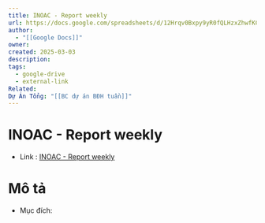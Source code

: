 ```yaml
---
title: INOAC - Report weekly
url: https://docs.google.com/spreadsheets/d/12Hrqv0Bxpy9yR0fQLHzxZhwfKCY0O47Vg6iEjzJ4yok/edit?gid=0#gid=0
author:
  - "[[Google Docs]]"
owner: 
created: 2025-03-03
description: 
tags:
  - google-drive
  - external-link
Related: 
Dự Án Tổng: "[[BC dự án BĐH tuần]]"
---
```

# INOAC - Report weekly
- Link :  [INOAC - Report weekly](https://docs.google.com/spreadsheets/d/12Hrqv0Bxpy9yR0fQLHzxZhwfKCY0O47Vg6iEjzJ4yok/edit?gid=0#gid=0)

# Mô tả 
- Mục đích:


